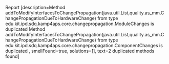 Report [description=Method addToModifyInterfacesToChangePropagation(java.util.List,quality.as_mm.ChangePropagationDueToHardwareChange) from type edu.kit.ipd.sdq.kamp4aps.core.changepropagation.ModuleChanges is duplicated
Method addToModifyInterfacesToChangePropagation(java.util.List,quality.as_mm.ChangePropagationDueToHardwareChange) from type edu.kit.ipd.sdq.kamp4aps.core.changepropagation.ComponentChanges is duplicated
, smellFound=true, solutions=[], text=2 duplicated methods found]